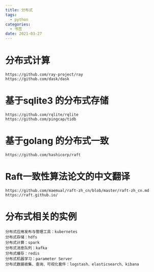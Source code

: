 ```yaml
---
title: 分布式
tags:
  - python
categories:
  - 书签 
date: 2021-03-27
---
```


# 分布式计算
    https://github.com/ray-project/ray
    https://github.com/dask/dask
# 基于sqlite3 的分布式存储
    https://github.com/rqlite/rqlite
    https://github.com/pingcap/tidb

# 基于golang 的分布式一致
    https://github.com/hashicorp/raft

# Raft一致性算法论文的中文翻译
    https://github.com/maemual/raft-zh_cn/blob/master/raft-zh_cn.md
    https://raft.github.io/

# 分布式相关的实例
    分布式应用发布与管理工具：kubernetes
    分布式存储：hdfs
    分布式计算：spark
    分布式消息队列：kafka
    分布式缓存：redis
    分布式机器学习：parameter Server
    分布式数据收集、查询、可视化套件：logstash、elasticsearch、kibana
